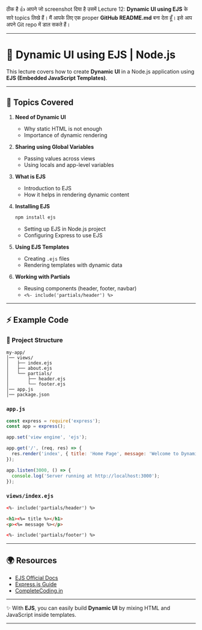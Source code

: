 ठीक है 👍 आपने जो screenshot दिया है उसमें Lecture 12: **Dynamic UI using EJS** के सारे topics लिखे हैं। मैं आपके लिए एक proper **GitHub README.md** बना देता हूँ। इसे आप अपने Git repo में डाल सकते हैं।

---

# 📌 Dynamic UI using EJS | Node.js

This lecture covers how to create **Dynamic UI** in a Node.js application using **EJS (Embedded JavaScript Templates)**.

---

## 🚀 Topics Covered

1. **Need of Dynamic UI**

   * Why static HTML is not enough
   * Importance of dynamic rendering

2. **Sharing using Global Variables**

   * Passing values across views
   * Using locals and app-level variables

3. **What is EJS**

   * Introduction to EJS
   * How it helps in rendering dynamic content

4. **Installing EJS**

   ```bash
   npm install ejs
   ```

   * Setting up EJS in Node.js project
   * Configuring Express to use EJS

5. **Using EJS Templates**

   * Creating `.ejs` files
   * Rendering templates with dynamic data

6. **Working with Partials**

   * Reusing components (header, footer, navbar)
   * `<%- include('partials/header') %>`

---

## ⚡ Example Code

### 📂 Project Structure

```
my-app/
│── views/
│   ├── index.ejs
│   ├── about.ejs
│   └── partials/
│       ├── header.ejs
│       └── footer.ejs
│── app.js
│── package.json
```

### `app.js`

```js
const express = require('express');
const app = express();

app.set('view engine', 'ejs');

app.get('/', (req, res) => {
  res.render('index', { title: 'Home Page', message: 'Welcome to Dynamic UI using EJS!' });
});

app.listen(3000, () => {
  console.log('Server running at http://localhost:3000');
});
```

### `views/index.ejs`

```html
<%- include('partials/header') %>

<h1><%= title %></h1>
<p><%= message %></p>

<%- include('partials/footer') %>
```

---

## 🌍 Resources

* [EJS Official Docs](https://ejs.co)
* [Express.js Guide](https://expressjs.com)
* [CompleteCoding.in](http://www.completecoding.in)

---

✨ With **EJS**, you can easily build **Dynamic UI** by mixing HTML and JavaScript inside templates.

---
